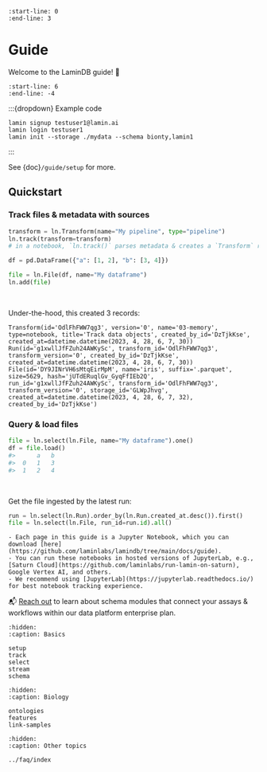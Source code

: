 ```{include} ../../README.md
:start-line: 0
:end-line: 3
```

# Guide

Welcome to the LaminDB guide! 👋

```{include} ../../README.md
:start-line: 6
:end-line: -4
```

:::{dropdown} Example code

```shell
lamin signup testuser1@lamin.ai
lamin login testuser1
lamin init --storage ./mydata --schema bionty,lamin1
```

:::

See {doc}`/guide/setup` for more.

## Quickstart

### Track files & metadata with sources

```python
transform = ln.Transform(name="My pipeline", type="pipeline")
ln.track(transform=transform)
# in a notebook, `ln.track()` parses metadata & creates a `Transform` record

df = pd.DataFrame({"a": [1, 2], "b": [3, 4]})

file = ln.File(df, name="My dataframe")
ln.add(file)
```

<br>

Under-the-hood, this created 3 records:

```
Transform(id='OdlFhFWW7qg3', version='0', name='03-memory', type=notebook, title='Track data objects', created_by_id='DzTjkKse', created_at=datetime.datetime(2023, 4, 28, 6, 7, 30))
Run(id='g1xwllJfFZuh24AWKySc', transform_id='OdlFhFWW7qg3', transform_version='0', created_by_id='DzTjkKse', created_at=datetime.datetime(2023, 4, 28, 6, 7, 30))
File(id='DY9JINrVH6sMtqEirMpM', name='iris', suffix='.parquet', size=5629, hash='jUTdERuqlGv_GyqFfIEb2Q', run_id='g1xwllJfFZuh24AWKySc', transform_id='OdlFhFWW7qg3', transform_version='0', storage_id='GLWpJhvg', created_at=datetime.datetime(2023, 4, 28, 6, 7, 32), created_by_id='DzTjkKse')
```

### Query & load files

```python
file = ln.select(ln.File, name="My dataframe").one()
df = file.load()
#>      a	b
#>  0	1	3
#>  1	2	4
```

<br>

Get the file ingested by the latest run:

```python
run = ln.select(ln.Run).order_by(ln.Run.created_at.desc()).first()
file = ln.select(ln.File, run_id=run.id).all()
```

```{tip}
- Each page in this guide is a Jupyter Notebook, which you can download [here](https://github.com/laminlabs/lamindb/tree/main/docs/guide).
- You can run these notebooks in hosted versions of JupyterLab, e.g., [Saturn Cloud](https://github.com/laminlabs/run-lamin-on-saturn), Google Vertex AI, and others.
- We recommend using [JupyterLab](https://jupyterlab.readthedocs.io/) for best notebook tracking experience.
```

📬 [Reach out](https://lamin.ai/contact) to learn about schema modules that connect your assays & workflows within our data platform enterprise plan.

```{toctree}
:hidden:
:caption: Basics

setup
track
select
stream
schema
```

```{toctree}
:hidden:
:caption: Biology

ontologies
features
link-samples
```

```{toctree}
:hidden:
:caption: Other topics

../faq/index
```
